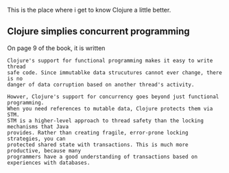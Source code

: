This is the place where i get to know Clojure
a little better.

## Clojure simplies concurrent programming

On page 9 of the book, it is written
```
Clojure's support for functional programming makes it easy to write thread
safe code. Since immutablke data strucutures cannot ever change, there is no
danger of data corruption based on another thread's activity. 

Howver, Clojure's support for concurrency goes beyond just functional programming.
When you need references to mutable data, Clojure protects them via STM.
STM is a higher-level approach to thread safety than the locking mechanisms that Java
provides. Rather than creating fragile, error-prone locking strategies, you can 
protected shared state with transactions. This is much more productive, because many
programmers have a good understanding of transactions based on experiences with databases.
```


